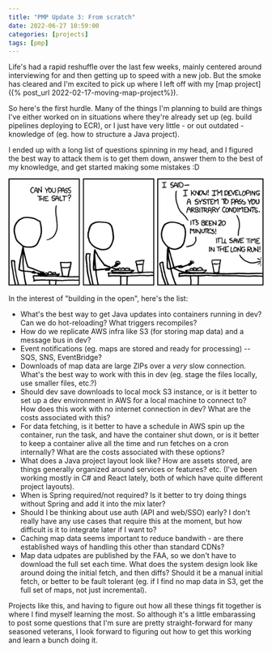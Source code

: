 ```yaml
---
title: "PMP Update 3: From scratch"
date: 2022-06-27 10:59:00
categories: [projects]
tags: [pmp]
---
```


Life's had a rapid reshuffle over the last few weeks, mainly centered
around interviewing for and then getting up to speed with a new job.
But the smoke has cleared and I'm excited to pick up where I left off
with my [map project]({% post_url 2022-02-17-moving-map-project%}).

So here's the first hurdle. Many of the things I'm planning to build
are things I've either worked on in situations where they're
already set up (eg. build pipelines deploying to ECR), or I just
have very little - or out outdated - knowledge of (eg. how to structure
a Java project).

I ended up with a long list of questions spinning in my head, and I
figured the best way to attack them is to get them down, answer them
to the best of my knowledge, and get started making some mistakes :D

![The general problem](/assets/img/posts/2022-06-27/the-general-problem.png)

In the interest of "building in the open", here's the list:

 - What's the best way to get Java updates into containers running
   in dev? Can we do hot-reloading? What triggers recompiles?
 - How do we replicate AWS infra like S3 (for storing map data)
   and a message bus in dev?
 - Event notifications (eg. maps are stored and ready for
   processing) -- SQS, SNS, EventBridge?
 - Downloads of map data are large ZIPs over a *very* slow connection.
   What's the best way to work with this in dev (eg. stage the files
   locally, use smaller files, etc.?)
 - Should dev save downloads to local mock S3 instance, or is it
   better to set up a dev environment in AWS for a local machine to
   connect to? How does this work with no internet connection in dev?
   What are the costs associated with this?
 - For data fetching, is it better to have a schedule in AWS spin
   up the container, run the task, and have the container shut down,
   or is it better to keep a container alive all the time and run
   fetches on a cron internally? What are the costs associated with
   these options?
 - What does a Java project layout look like? How are assets stored,
   are things generally organized around services or features? etc.
   (I've been working mostly in C# and React lately, both of which
   have quite different project layouts).
 - When is Spring required/not required? Is it better to try doing
   things without Spring and add it into the mix later?
 - Should I be thinking about use auth (API and web/SSO) early? 
   I don't really have any use cases that require this at the moment,
   but how difficult is it to integrate later if I want to?
 - Caching map data seems important to reduce bandwith - are there
   established ways of handling this other than standard CDNs?
 - Map data udpates are published by the FAA, so we don't have to
   download the full set each time. What does the system design look
   like around doing the initial fetch, and then diffs? Should it be
   a manual initial fetch, or better to be fault tolerant (eg. if
   I find no map data in S3, get the full set of maps, not just
   incremental).

Projects like this, and having to figure out how all these things fit
together is where I find myself learning the most. So although it's
a little embarassing to post some questions that I'm sure are pretty
straight-forward for many seasoned veterans, I look forward to figuring
out how to get this working and learn a bunch doing it.

